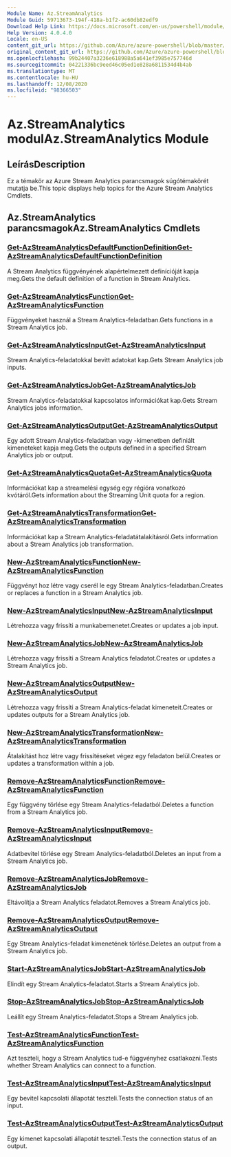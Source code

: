 ```yaml
---
Module Name: Az.StreamAnalytics
Module Guid: 59713673-194f-418a-b1f2-ac60db82edf9
Download Help Link: https://docs.microsoft.com/en-us/powershell/module/az.streamanalytics
Help Version: 4.0.4.0
Locale: en-US
content_git_url: https://github.com/Azure/azure-powershell/blob/master/src/StreamAnalytics/StreamAnalytics/help/Az.StreamAnalytics.md
original_content_git_url: https://github.com/Azure/azure-powershell/blob/master/src/StreamAnalytics/StreamAnalytics/help/Az.StreamAnalytics.md
ms.openlocfilehash: 99b24407a3236e618988a5a641ef3985e757746d
ms.sourcegitcommit: 04221336bc9eed46c05ed1e828a6811534d4b4ab
ms.translationtype: MT
ms.contentlocale: hu-HU
ms.lasthandoff: 12/08/2020
ms.locfileid: "98366503"
---
```

# <span data-ttu-id="4d526-101">Az.StreamAnalytics modul</span><span class="sxs-lookup"><span data-stu-id="4d526-101">Az.StreamAnalytics Module</span></span>
## <span data-ttu-id="4d526-102">Leírás</span><span class="sxs-lookup"><span data-stu-id="4d526-102">Description</span></span>
<span data-ttu-id="4d526-103">Ez a témakör az Azure Stream Analytics parancsmagok súgótémakörét mutatja be.</span><span class="sxs-lookup"><span data-stu-id="4d526-103">This topic displays help topics for the Azure Stream Analytics Cmdlets.</span></span>

## <span data-ttu-id="4d526-104">Az.StreamAnalytics parancsmagok</span><span class="sxs-lookup"><span data-stu-id="4d526-104">Az.StreamAnalytics Cmdlets</span></span>
### [<span data-ttu-id="4d526-105">Get-AzStreamAnalyticsDefaultFunctionDefinition</span><span class="sxs-lookup"><span data-stu-id="4d526-105">Get-AzStreamAnalyticsDefaultFunctionDefinition</span></span>](Get-AzStreamAnalyticsDefaultFunctionDefinition.md)
<span data-ttu-id="4d526-106">A Stream Analytics függvényének alapértelmezett definícióját kapja meg.</span><span class="sxs-lookup"><span data-stu-id="4d526-106">Gets the default definition of a function in Stream Analytics.</span></span>

### [<span data-ttu-id="4d526-107">Get-AzStreamAnalyticsFunction</span><span class="sxs-lookup"><span data-stu-id="4d526-107">Get-AzStreamAnalyticsFunction</span></span>](Get-AzStreamAnalyticsFunction.md)
<span data-ttu-id="4d526-108">Függvényeket használ a Stream Analytics-feladatban.</span><span class="sxs-lookup"><span data-stu-id="4d526-108">Gets functions in a Stream Analytics job.</span></span>

### [<span data-ttu-id="4d526-109">Get-AzStreamAnalyticsInput</span><span class="sxs-lookup"><span data-stu-id="4d526-109">Get-AzStreamAnalyticsInput</span></span>](Get-AzStreamAnalyticsInput.md)
<span data-ttu-id="4d526-110">Stream Analytics-feladatokkal bevitt adatokat kap.</span><span class="sxs-lookup"><span data-stu-id="4d526-110">Gets Stream Analytics job inputs.</span></span>

### [<span data-ttu-id="4d526-111">Get-AzStreamAnalyticsJob</span><span class="sxs-lookup"><span data-stu-id="4d526-111">Get-AzStreamAnalyticsJob</span></span>](Get-AzStreamAnalyticsJob.md)
<span data-ttu-id="4d526-112">Stream Analytics-feladatokkal kapcsolatos információkat kap.</span><span class="sxs-lookup"><span data-stu-id="4d526-112">Gets Stream Analytics jobs information.</span></span>

### [<span data-ttu-id="4d526-113">Get-AzStreamAnalyticsOutput</span><span class="sxs-lookup"><span data-stu-id="4d526-113">Get-AzStreamAnalyticsOutput</span></span>](Get-AzStreamAnalyticsOutput.md)
<span data-ttu-id="4d526-114">Egy adott Stream Analytics-feladatban vagy -kimenetben definiált kimeneteket kapja meg.</span><span class="sxs-lookup"><span data-stu-id="4d526-114">Gets the outputs defined in a specified Stream Analytics job or output.</span></span>

### [<span data-ttu-id="4d526-115">Get-AzStreamAnalyticsQuota</span><span class="sxs-lookup"><span data-stu-id="4d526-115">Get-AzStreamAnalyticsQuota</span></span>](Get-AzStreamAnalyticsQuota.md)
<span data-ttu-id="4d526-116">Információkat kap a streamelési egység egy régióra vonatkozó kvótáról.</span><span class="sxs-lookup"><span data-stu-id="4d526-116">Gets information about the Streaming Unit quota for a region.</span></span>

### [<span data-ttu-id="4d526-117">Get-AzStreamAnalyticsTransformation</span><span class="sxs-lookup"><span data-stu-id="4d526-117">Get-AzStreamAnalyticsTransformation</span></span>](Get-AzStreamAnalyticsTransformation.md)
<span data-ttu-id="4d526-118">Információkat kap a Stream Analytics-feladatátalakításról.</span><span class="sxs-lookup"><span data-stu-id="4d526-118">Gets information about a Stream Analytics job transformation.</span></span>

### [<span data-ttu-id="4d526-119">New-AzStreamAnalyticsFunction</span><span class="sxs-lookup"><span data-stu-id="4d526-119">New-AzStreamAnalyticsFunction</span></span>](New-AzStreamAnalyticsFunction.md)
<span data-ttu-id="4d526-120">Függvényt hoz létre vagy cserél le egy Stream Analytics-feladatban.</span><span class="sxs-lookup"><span data-stu-id="4d526-120">Creates or replaces a function in a Stream Analytics job.</span></span>

### [<span data-ttu-id="4d526-121">New-AzStreamAnalyticsInput</span><span class="sxs-lookup"><span data-stu-id="4d526-121">New-AzStreamAnalyticsInput</span></span>](New-AzStreamAnalyticsInput.md)
<span data-ttu-id="4d526-122">Létrehozza vagy frissíti a munkabemenetet.</span><span class="sxs-lookup"><span data-stu-id="4d526-122">Creates or updates a job input.</span></span>

### [<span data-ttu-id="4d526-123">New-AzStreamAnalyticsJob</span><span class="sxs-lookup"><span data-stu-id="4d526-123">New-AzStreamAnalyticsJob</span></span>](New-AzStreamAnalyticsJob.md)
<span data-ttu-id="4d526-124">Létrehozza vagy frissíti a Stream Analytics feladatot.</span><span class="sxs-lookup"><span data-stu-id="4d526-124">Creates or updates a Stream Analytics job.</span></span>

### [<span data-ttu-id="4d526-125">New-AzStreamAnalyticsOutput</span><span class="sxs-lookup"><span data-stu-id="4d526-125">New-AzStreamAnalyticsOutput</span></span>](New-AzStreamAnalyticsOutput.md)
<span data-ttu-id="4d526-126">Létrehozza vagy frissíti a Stream Analytics-feladat kimeneteit.</span><span class="sxs-lookup"><span data-stu-id="4d526-126">Creates or updates outputs for a Stream Analytics job.</span></span>

### [<span data-ttu-id="4d526-127">New-AzStreamAnalyticsTransformation</span><span class="sxs-lookup"><span data-stu-id="4d526-127">New-AzStreamAnalyticsTransformation</span></span>](New-AzStreamAnalyticsTransformation.md)
<span data-ttu-id="4d526-128">Átalakítást hoz létre vagy frissítéseket végez egy feladaton belül.</span><span class="sxs-lookup"><span data-stu-id="4d526-128">Creates or updates a transformation within a job.</span></span>

### [<span data-ttu-id="4d526-129">Remove-AzStreamAnalyticsFunction</span><span class="sxs-lookup"><span data-stu-id="4d526-129">Remove-AzStreamAnalyticsFunction</span></span>](Remove-AzStreamAnalyticsFunction.md)
<span data-ttu-id="4d526-130">Egy függvény törlése egy Stream Analytics-feladatból.</span><span class="sxs-lookup"><span data-stu-id="4d526-130">Deletes a function from a Stream Analytics job.</span></span>

### [<span data-ttu-id="4d526-131">Remove-AzStreamAnalyticsInput</span><span class="sxs-lookup"><span data-stu-id="4d526-131">Remove-AzStreamAnalyticsInput</span></span>](Remove-AzStreamAnalyticsInput.md)
<span data-ttu-id="4d526-132">Adatbevitel törlése egy Stream Analytics-feladatból.</span><span class="sxs-lookup"><span data-stu-id="4d526-132">Deletes an input from a Stream Analytics job.</span></span>

### [<span data-ttu-id="4d526-133">Remove-AzStreamAnalyticsJob</span><span class="sxs-lookup"><span data-stu-id="4d526-133">Remove-AzStreamAnalyticsJob</span></span>](Remove-AzStreamAnalyticsJob.md)
<span data-ttu-id="4d526-134">Eltávolítja a Stream Analytics feladatot.</span><span class="sxs-lookup"><span data-stu-id="4d526-134">Removes a Stream Analytics job.</span></span>

### [<span data-ttu-id="4d526-135">Remove-AzStreamAnalyticsOutput</span><span class="sxs-lookup"><span data-stu-id="4d526-135">Remove-AzStreamAnalyticsOutput</span></span>](Remove-AzStreamAnalyticsOutput.md)
<span data-ttu-id="4d526-136">Egy Stream Analytics-feladat kimenetének törlése.</span><span class="sxs-lookup"><span data-stu-id="4d526-136">Deletes an output from a Stream Analytics job.</span></span>

### [<span data-ttu-id="4d526-137">Start-AzStreamAnalyticsJob</span><span class="sxs-lookup"><span data-stu-id="4d526-137">Start-AzStreamAnalyticsJob</span></span>](Start-AzStreamAnalyticsJob.md)
<span data-ttu-id="4d526-138">Elindít egy Stream Analytics-feladatot.</span><span class="sxs-lookup"><span data-stu-id="4d526-138">Starts a Stream Analytics job.</span></span>

### [<span data-ttu-id="4d526-139">Stop-AzStreamAnalyticsJob</span><span class="sxs-lookup"><span data-stu-id="4d526-139">Stop-AzStreamAnalyticsJob</span></span>](Stop-AzStreamAnalyticsJob.md)
<span data-ttu-id="4d526-140">Leállít egy Stream Analytics-feladatot.</span><span class="sxs-lookup"><span data-stu-id="4d526-140">Stops a Stream Analytics job.</span></span>

### [<span data-ttu-id="4d526-141">Test-AzStreamAnalyticsFunction</span><span class="sxs-lookup"><span data-stu-id="4d526-141">Test-AzStreamAnalyticsFunction</span></span>](Test-AzStreamAnalyticsFunction.md)
<span data-ttu-id="4d526-142">Azt teszteli, hogy a Stream Analytics tud-e függvényhez csatlakozni.</span><span class="sxs-lookup"><span data-stu-id="4d526-142">Tests whether Stream Analytics can connect to a function.</span></span>

### [<span data-ttu-id="4d526-143">Test-AzStreamAnalyticsInput</span><span class="sxs-lookup"><span data-stu-id="4d526-143">Test-AzStreamAnalyticsInput</span></span>](Test-AzStreamAnalyticsInput.md)
<span data-ttu-id="4d526-144">Egy bevitel kapcsolati állapotát teszteli.</span><span class="sxs-lookup"><span data-stu-id="4d526-144">Tests the connection status of an input.</span></span>

### [<span data-ttu-id="4d526-145">Test-AzStreamAnalyticsOutput</span><span class="sxs-lookup"><span data-stu-id="4d526-145">Test-AzStreamAnalyticsOutput</span></span>](Test-AzStreamAnalyticsOutput.md)
<span data-ttu-id="4d526-146">Egy kimenet kapcsolati állapotát teszteli.</span><span class="sxs-lookup"><span data-stu-id="4d526-146">Tests the connection status of an output.</span></span>

